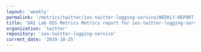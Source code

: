 ```yaml
---
layout: 'weekly'
permalink: '/metrics/twitter/ios-twitter-logging-service/WEEKLY-REPORT-2019-10-25'
title: 'DAI Lab OSS Metrics Metrics report for ios-twitter-logging-service | WEEKLY-REPORT-2019-10-25'
organization: 'twitter'
repository: 'ios-twitter-logging-service'
current_date: '2019-10-25'
---
```

